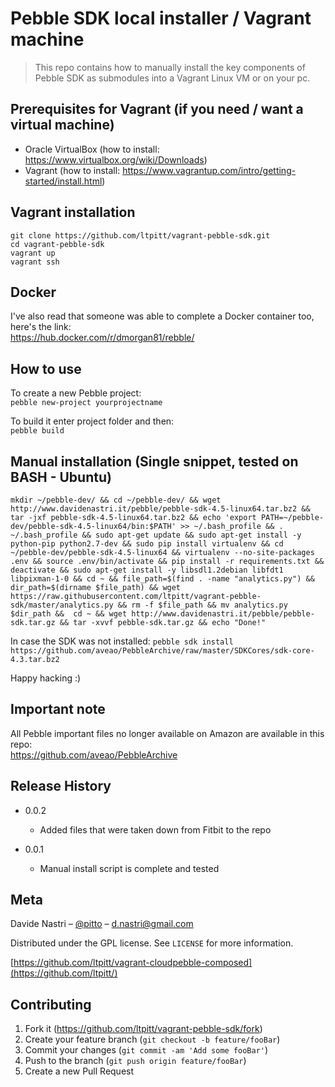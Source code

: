 # Pebble SDK local installer / Vagrant machine
> This repo contains how to manually install the key components of Pebble SDK as submodules into a Vagrant Linux VM or on your pc.

## Prerequisites for Vagrant (if you need / want a virtual machine)

- Oracle VirtualBox (how to install: https://www.virtualbox.org/wiki/Downloads)
- Vagrant (how to install: https://www.vagrantup.com/intro/getting-started/install.html)

## Vagrant installation

`git clone https://github.com/ltpitt/vagrant-pebble-sdk.git`  
`cd vagrant-pebble-sdk`  
`vagrant up`  
`vagrant ssh`  

## Docker
I've also read that someone was able to complete a Docker container too, here's the link:  
https://hub.docker.com/r/dmorgan81/rebble/

## How to use

To create a new Pebble project:  
`pebble new-project yourprojectname`  


To build it enter project folder and then:  
`pebble build`  

## Manual installation (Single snippet, tested on BASH - Ubuntu)

`mkdir ~/pebble-dev/ && cd ~/pebble-dev/ && wget http://www.davidenastri.it/pebble/pebble-sdk-4.5-linux64.tar.bz2 && tar -jxf pebble-sdk-4.5-linux64.tar.bz2 && echo 'export PATH=~/pebble-dev/pebble-sdk-4.5-linux64/bin:$PATH' >> ~/.bash_profile && . ~/.bash_profile && sudo apt-get update && sudo apt-get install -y python-pip python2.7-dev && sudo pip install virtualenv && cd ~/pebble-dev/pebble-sdk-4.5-linux64 && virtualenv --no-site-packages .env && source .env/bin/activate && pip install -r requirements.txt && deactivate && sudo apt-get install -y libsdl1.2debian libfdt1 libpixman-1-0 && cd ~ && file_path=$(find . -name "analytics.py") && dir_path=$(dirname $file_path) && wget https://raw.githubusercontent.com/ltpitt/vagrant-pebble-sdk/master/analytics.py && rm -f $file_path && mv analytics.py $dir_path &&  cd ~ && wget http://www.davidenastri.it/pebble/pebble-sdk.tar.gz && tar -xvvf pebble-sdk.tar.gz && echo "Done!"`

In case the SDK was not installed:
`pebble sdk install https://github.com/aveao/PebbleArchive/raw/master/SDKCores/sdk-core-4.3.tar.bz2`

Happy hacking :)

## Important note

All Pebble important files no longer available on Amazon are available in this repo:  
https://github.com/aveao/PebbleArchive

## Release History

* 0.0.2
    * Added files that were taken down from Fitbit to the repo

* 0.0.1
    * Manual install script is complete and tested

## Meta

Davide Nastri – [@pitto](https://twitter.com/pitto) – d.nastri@gmail.com

Distributed under the GPL license. See ``LICENSE`` for more information.

[https://github.com/ltpitt/vagrant-cloudpebble-composed](https://github.com/ltpitt/)

## Contributing

1. Fork it (<https://github.com/ltpitt/vagrant-pebble-sdk/fork>)
2. Create your feature branch (`git checkout -b feature/fooBar`)
3. Commit your changes (`git commit -am 'Add some fooBar'`)
4. Push to the branch (`git push origin feature/fooBar`)
5. Create a new Pull Request
